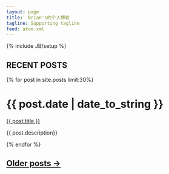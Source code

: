 ```yaml
---
layout: page
title:  Brian's的个人博客
tagline: Supporting tagline
feed: atom.xml
---
```

{% include JB/setup %}

<!--
<form action="/search.html" method="get" id="search_form">
<div align='right'>
<input type="text" name="q" placeholder="Keywords..." />
</div>
</form>


[![Feed icon](/files/css/feed-icon-14x14.png){:title="Atom feed of recent posts" .right}][feed]
[feed]: /atom.xml
-->

## **RECENT POSTS**

{% for post in site.posts limit:30%}
<div class="section list">
<h1>{{ post.date | date_to_string }}</h1>
<p class="line">
<a class="title" href="{{ post.url }}">{{ post.title }}</a>
<!--
<a class="comments" href="{{ post.url }}/#disqus_thread">View Comments</a>
-->
</p>
<p class="excerpt">{{ post.description}}</p>
</div>
{% endfor %}

## [**Older posts &rarr;**](/archive.html)

<script type="text/javascript">
//<![CDATA[
(function() {
 var links = document.getElementsByTagName('a');
 var query = '?';
 for(var i = 0; i < links.length; i++) {
     if(links[i].href.indexOf('#disqus_thread') >= 0) {
         query += 'url' + i + '=' + encodeURIComponent(links[i].href) + '&';
     }
 }
 document.write('<script type="text/javascript" src="http://disqus.com/forums/timstechtalk/get_num_replies.js' + query + '"></' + 'script>');
 })();
//]]>
</script>
